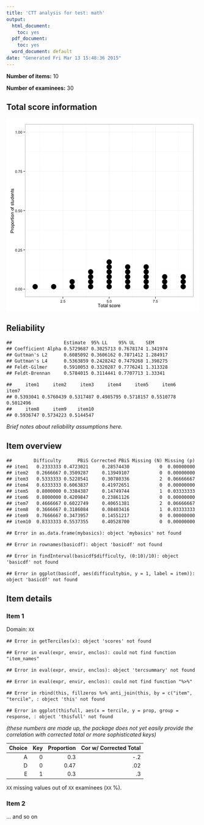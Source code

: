 ```yaml
---
title: 'CTT analysis for test: math'
output:
  html_document:
    toc: yes
  pdf_document:
    toc: yes
  word_document: default
date: "Generated Fri Mar 13 15:48:36 2015"
---
```




**Number of items:** 10

**Number of examinees:** 30


## Total score information

![plot of chunk totalscores](figure/totalscores-1.png) 


## Reliability


```
##                   Estimate  95% LL    95% UL    SEM     
## Coefficient Alpha 0.5729687 0.3025713 0.7678174 1.341974
## Guttman's L2      0.6085092 0.3606162 0.7871412 1.284917
## Guttman's L4      0.5363859 0.2428242 0.7479268 1.398275
## Feldt-Gilmer      0.5910053 0.3320287 0.7776241 1.313328
## Feldt-Brennan     0.5784015 0.3114441 0.7707713 1.33341
```

```
##     item1     item2     item3     item4     item5     item6     item7 
## 0.5393041 0.5760439 0.5317487 0.4985795 0.5718157 0.5510778 0.5012496 
##     item8     item9    item10 
## 0.5936747 0.5734223 0.5144547
```

*Brief notes about reliability assumptions here.*

## Item overview


```
##        Difficulty      PBiS Corrected PBiS Missing (N) Missing (p)
## item1   0.2333333 0.4723021     0.28574430           0  0.00000000
## item2   0.2666667 0.3509287     0.13949107           0  0.00000000
## item3   0.5333333 0.5228541     0.30780336           2  0.06666667
## item4   0.6333333 0.6063837     0.41972651           0  0.00000000
## item5   0.8000000 0.3384387     0.14749744           1  0.03333333
## item6   0.8000000 0.4209847     0.23861126           0  0.00000000
## item7   0.4666667 0.6022749     0.40651381           2  0.06666667
## item8   0.3666667 0.3186084     0.08403416           1  0.03333333
## item9   0.7666667 0.3473957     0.14551217           0  0.00000000
## item10  0.8333333 0.5537355     0.40528700           0  0.00000000
```


```
## Error in as.data.frame(mybasics): object 'mybasics' not found
```

```
## Error in rownames(basicdf): object 'basicdf' not found
```

```
## Error in findInterval(basicdf$difficulty, (0:10)/10): object 'basicdf' not found
```

```
## Error in ggplot(basicdf, aes(difficultybin, y = 1, label = item)): object 'basicdf' not found
```



## Item details



### Item 1
Domain: `XX`


```
## Error in getTerciles(x): object 'scores' not found
```

```
## Error in eval(expr, envir, enclos): could not find function "item_names"
```

```
## Error in eval(expr, envir, enclos): object 'tercsummary' not found
```

```
## Error in eval(expr, envir, enclos): could not find function "%>%"
```

```
## Error in rbind(this, fillzeros %>% anti_join(this, by = c("item", "tercile", : object 'this' not found
```

```
## Error in ggplot(thisfull, aes(x = tercile, y = prop, group = response, : object 'thisfull' not found
```

*(these numbers are made up, the package does not yet easily provide the correlation with corrected total or more sophisticated keys)*

| Choice | Key | Proportion | Cor w/ Corrected Total| 
|---:|----:|----:|----:|
|A|0|0.3|-.2|
|D|0|0.47|.02|
|E|1|0.3|.3|

`XX` missing values out of `XX` examinees (`XX` %).

### Item 2
... and so on



